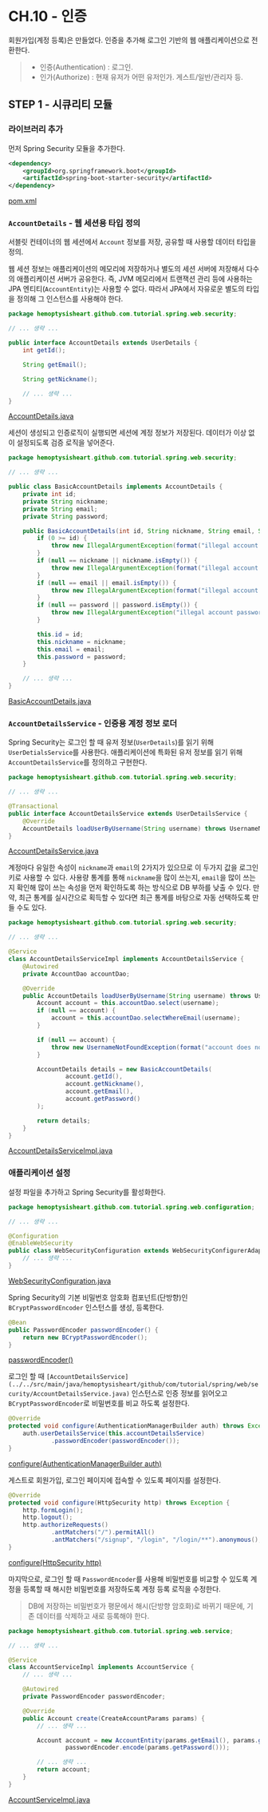 # CH.10 - 인증

회원가입(계정 등록)은 만들었다.
인증을 추가해 로그인 기반의 웹 애플리케이션으로 전환한다.

> * 인증(Authentication) : 로그인.
> * 인가(Authorize) : 현재 유저가 어떤 유저인가. 게스트/일반/관리자 등.

## STEP 1 - 시큐리티 모듈

### 라이브러리 추가

먼저 Spring Security 모듈을 추가한다.

```xml
<dependency>
    <groupId>org.springframework.boot</groupId>
    <artifactId>spring-boot-starter-security</artifactId>
</dependency>
```
[pom.xml](../../pom.xml)


### `AccountDetails` - 웹 세션용 타입 정의

서블릿 컨테이너의 웹 세션에서 `Account` 정보를 저장, 공유할 때 사용할 데이터 타입을 정의.

웹 세션 정보는 애플리케이션의 메모리에 저장하거나 별도의 세션 서버에 저장해서 다수의 애플리케이션 서버가 공유한다.
즉, JVM 메모리에서 트랜잭션 관리 등에 사용하는 JPA 엔티티(`AccountEntity`)는 사용할 수 없다.
따라서 JPA에서 자유로운 별도의 타입을 정의해 그 인스턴스를 사용해야 한다.

```java
package hemoptysisheart.github.com.tutorial.spring.web.security;

// ... 생략 ...

public interface AccountDetails extends UserDetails {
    int getId();

    String getEmail();

    String getNickname();

    // ... 생략 ...
}
```
[AccountDetails.java](../../src/main/java/hemoptysisheart/github/com/tutorial/spring/web/security/AccountDetails.java)

세션이 생성되고 인증로직이 실행되면 세션에 계정 정보가 저장된다.
데이터가 이상 없이 설정되도록 검증 로직을 넣어준다.

```java
package hemoptysisheart.github.com.tutorial.spring.web.security;

// ... 생략 ...

public class BasicAccountDetails implements AccountDetails {
    private int id;
    private String nickname;
    private String email;
    private String password;

    public BasicAccountDetails(int id, String nickname, String email, String password) {
        if (0 >= id) {
            throw new IllegalArgumentException(format("illegal account id : %d", id));
        }
        if (null == nickname || nickname.isEmpty()) {
            throw new IllegalArgumentException(format("illegal account nickname : %s", nickname));
        }
        if (null == email || email.isEmpty()) {
            throw new IllegalArgumentException(format("illegal account email : %s", email));
        }
        if (null == password || password.isEmpty()) {
            throw new IllegalArgumentException("illegal account password hash : [ PROTECTED ]");
        }

        this.id = id;
        this.nickname = nickname;
        this.email = email;
        this.password = password;
    }

    // ... 생략 ...
}
```
[BasicAccountDetails.java](../../src/main/java/hemoptysisheart/github/com/tutorial/spring/web/security/BasicAccountDetails.java)

### `AccountDetailsService` - 인증용 계정 정보 로더

Spring Security는 로그인 할 때 유저 정보(`UserDetails`)를 읽기 위해 `UserDetialsService`를 사용한다.
애플리케이션에 특화된 유저 정보를 읽기 위해 `AccountDetailsService`를 정의하고 구현한다.

```java
package hemoptysisheart.github.com.tutorial.spring.web.security;

// ... 생략 ...

@Transactional
public interface AccountDetailsService extends UserDetailsService {
    @Override
    AccountDetails loadUserByUsername(String username) throws UsernameNotFoundException;
}
```
[AccountDetailsService.java](../../src/main/java/hemoptysisheart/github/com/tutorial/spring/web/security/AccountDetailsService.java)

계정마다 유일한 속성이 `nickname`과 `email`의 2가지가 있으므로 이 두가지 값을 로그인 키로 사용할 수 있다.
사용량 통계를 통해 `nickname`을 많이 쓰는지, `email`을 많이 쓰는지 확인해 많이 쓰는 속성을 먼저 확인하도록 하는 방식으로 DB 부하를 낮출 수 있다.
만약, 최근 통계를 실시간으로 획득할 수 있다면 최근 통계를 바탕으로 자동 선택하도록 만들 수도 있다.

```java
package hemoptysisheart.github.com.tutorial.spring.web.security;

// ... 생략 ...

@Service
class AccountDetailsServiceImpl implements AccountDetailsService {
    @Autowired
    private AccountDao accountDao;

    @Override
    public AccountDetails loadUserByUsername(String username) throws UsernameNotFoundException {
        Account account = this.accountDao.select(username);
        if (null == account) {
            account = this.accountDao.selectWhereEmail(username);
        }

        if (null == account) {
            throw new UsernameNotFoundException(format("account does not exist : username=%s", username));
        }

        AccountDetails details = new BasicAccountDetails(
                account.getId(),
                account.getNickname(),
                account.getEmail(),
                account.getPassword()
        );

        return details;
    }
}
```
[AccountDetailsServiceImpl.java](../../src/main/java/hemoptysisheart/github/com/tutorial/spring/web/security/AccountDetailsServiceImpl.java)

### 애플리케이션 설정

설정 파일을 추가하고 Spring Security를 활성화한다.

```java
package hemoptysisheart.github.com.tutorial.spring.web.configuration;

// ... 생략 ...

@Configuration
@EnableWebSecurity
public class WebSecurityConfiguration extends WebSecurityConfigurerAdapter {
    // ... 생략 ...
}
```
[WebSecurityConfiguration.java](../../src/main/java/hemoptysisheart/github/com/tutorial/spring/web/configuration/WebSecurityConfiguration.java)

Spring Security의 기본 비밀번호 암호화 컴포넌트(단방향)인 `BCryptPasswordEncoder` 인스턴스를 생성, 등록한다.

```java
@Bean
public PasswordEncoder passwordEncoder() {
    return new BCryptPasswordEncoder();
}
```
[passwordEncoder()](../../src/main/java/hemoptysisheart/github/com/tutorial/spring/web/configuration/WebSecurityConfiguration.java#L33)

로그인 할 때 `[AccountDetailsService](../../src/main/java/hemoptysisheart/github/com/tutorial/spring/web/security/AccountDetailsService.java)` 인스턴스로 인증 정보를 읽어오고
`BCryptPasswordEncoder`로 비밀번호를 비교 하도록 설정한다.

```java
@Override
protected void configure(AuthenticationManagerBuilder auth) throws Exception {
    auth.userDetailsService(this.accountDetailsService)
            .passwordEncoder(passwordEncoder());
}
```
[configure(AuthenticationManagerBuilder auth)](../../src/main/java/hemoptysisheart/github/com/tutorial/spring/web/configuration/WebSecurityConfiguration.java#L42)

게스트로 회원가입, 로그인 페이지에 접속할 수 있도록 페이지를 설정한다.

```java
@Override
protected void configure(HttpSecurity http) throws Exception {
    http.formLogin();
    http.logout();
    http.authorizeRequests()
            .antMatchers("/").permitAll()
            .antMatchers("/signup", "/login", "/login/**").anonymous();
}
```
[configure(HttpSecurity http)](../../src/main/java/hemoptysisheart/github/com/tutorial/spring/web/configuration/WebSecurityConfiguration.java#L48)

마지막으로, 로그인 할 때 `PasswordEncoder`를 사용해 비밀번호를 비교할 수 있도록
계정을 등록할 때 해시한 비밀번호를 저장하도록 계정 등록 로직을 수정한다.

> DB에 저장하는 비밀번호가 평문에서 해시(단방향 암호화)로 바뀌기 때문에, 기존 데이터를 삭제하고 새로 등록해야 한다.

```java
package hemoptysisheart.github.com.tutorial.spring.web.service;

// ... 생략 ...

@Service
class AccountServiceImpl implements AccountService {
    // ... 생략 ...

    @Autowired
    private PasswordEncoder passwordEncoder;

    @Override
    public Account create(CreateAccountParams params) {
        // ... 생략 ...

        Account account = new AccountEntity(params.getEmail(), params.getNickname(),
                passwordEncoder.encode(params.getPassword()));

        // ... 생략 ...
        return account;
    }
}
```
[AccountServiceImpl.java](../../src/main/java/hemoptysisheart/github/com/tutorial/spring/web/service/AccountServiceImpl.java)
